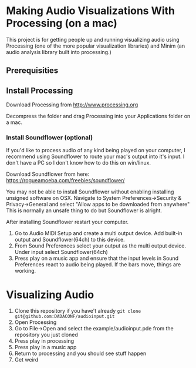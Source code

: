 # Making Audio Visualizations With Processing (on a mac)

This project is for getting people up and running visualizing audio using Processing (one of the more popular visualization libraries) and Minim (an audio analysis library built into processing.)

## Prerequisities 

## Install Processing
Download Processing from http://www.processing.org

Decompress the folder and drag Processing into your Applications folder on a mac. 

### Install Soundflower (optional)

If you'd like to process audio of any kind being played on your computer, I recommend using Soundflower to route your mac's output into it's input. I don't have a PC so I don't know how to do this on win/linux.

Download Soundflower from here: https://rogueamoeba.com/freebies/soundflower/

You may not be able to install Soundflower without enabling installing unsigned software on OSX. Navigate to  System Preferences->Security & Privacy->General and select  "Allow apps to be downloaded from anywhere"
This is normally an unsafe thing to do but Soundflower is alright. 

After installing Soundflower restart your computer. 

1. Go to  Audio MIDI Setup and create a multi output device. Add built-in output and Soundflower(64ch) to this device.
2. From Sound Preferences select your output as the multi output device. Under input select Soundflower(64ch)
3. Press play on a music app and ensure that the input levels in Sound Preferences react to audio being played. If the bars move, things are working.

# Visualizing Audio

1. Clone this repository if you have't already
  `git clone git@github.com:DADACONF/audioinput.git`
2. Open Processing
3. Go to File->Open and select the example/audioinput.pde from the repository you just cloned 
4. Press play in processing
5. Press play in a music app
6. Return to processing and you should see stuff happen
7. Get weird